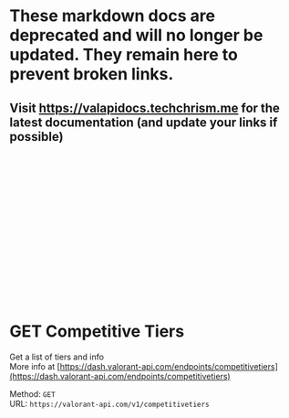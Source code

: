 <!--

This file is automatically generated!
Do not edit it directly!
See https://github.com/techchrism/valorant-api-docs/blob/trunk/contributing.md for more information.

-->

# These markdown docs are deprecated and will no longer be updated. They remain here to prevent broken links.
## Visit <https://valapidocs.techchrism.me> for the latest documentation (and update your links if possible)
<br><br><br><br><br><br><br><br><br><br><br><br><br><br><br>
# GET Competitive Tiers

Get a list of tiers and info  
More info at [https://dash.valorant-api.com/endpoints/competitivetiers](https://dash.valorant-api.com/endpoints/competitivetiers)  


Method: `GET`  
URL: `https://valorant-api.com/v1/competitivetiers`  
